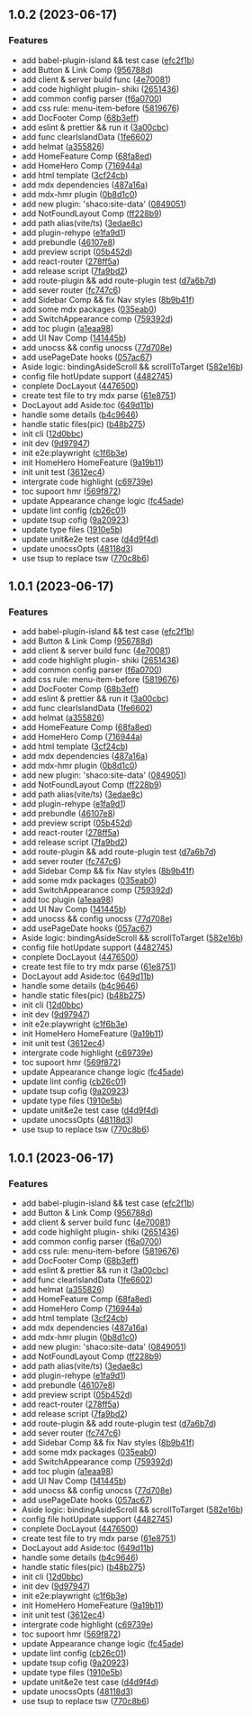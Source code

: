 ## 1.0.2 (2023-06-17)


### Features

* add babel-plugin-island && test case ([efc2f1b](https://github.com/laclys/shaco/commit/efc2f1bfe5f9a86bbac3983b44f422d1ad5532c1))
* add Button & Link Comp ([956788d](https://github.com/laclys/shaco/commit/956788d044f4975837f60a86d2929464cf2c3024))
* add client & server build func ([4e70081](https://github.com/laclys/shaco/commit/4e700814e35a09661c398e14bc26f903517ea8a9))
* add code highlight plugin- shiki ([2651436](https://github.com/laclys/shaco/commit/2651436ee5f66c845bd9a350f0c275bc727deb02))
* add common config parser ([f6a0700](https://github.com/laclys/shaco/commit/f6a0700a0620ced317f48efac1d44f9417269b48))
* add css rule: menu-item-before ([5819676](https://github.com/laclys/shaco/commit/5819676c6867045c33b0a9f901702068925362e4))
* add DocFooter Comp ([68b3eff](https://github.com/laclys/shaco/commit/68b3eff5b5225ec3b5f48fa808a66c367d1289bd))
* add eslint & prettier && run it ([3a00cbc](https://github.com/laclys/shaco/commit/3a00cbceb75febcfb55fc511c1f3c4bce7eb1ec3))
* add func clearIslandData ([1fe6602](https://github.com/laclys/shaco/commit/1fe66023c205ffdc42edef2694ca32ccf65d3b55))
* add helmat ([a355826](https://github.com/laclys/shaco/commit/a3558269ca7cd5b054bfe27307429471cc39dce3))
* add HomeFeature Comp ([68fa8ed](https://github.com/laclys/shaco/commit/68fa8ed7182e2bfe381ef9357dd1b40d6bbfacad))
* add HomeHero Comp ([716944a](https://github.com/laclys/shaco/commit/716944a06a8528392e2475c881cccc1bdc0a790f))
* add html template ([3cf24cb](https://github.com/laclys/shaco/commit/3cf24cb9a26bcf93818b2ba7254571d8b3acfd32))
* add mdx dependencies ([487a16a](https://github.com/laclys/shaco/commit/487a16a0eba7fe869b7223bd4a524ee8f00fa645))
* add mdx-hmr plugin ([0b8d1c0](https://github.com/laclys/shaco/commit/0b8d1c0e3475f30c722c17f33b520e3aa2df0591))
* add new plugin: 'shaco:site-data' ([0849051](https://github.com/laclys/shaco/commit/0849051fea204b6a5a1a6e03722a9e9bdb8212fb))
* add NotFoundLayout Comp ([ff228b9](https://github.com/laclys/shaco/commit/ff228b95c573e6afd1d627166f08fcebabdb1c7d))
* add path alias(vite/ts) ([3edae8c](https://github.com/laclys/shaco/commit/3edae8cfd9f7356c3d6ea50e1fc78a94802172a5))
* add plugin-rehype ([e1fa9d1](https://github.com/laclys/shaco/commit/e1fa9d1368aedcc6aaae3b56ee174f05a53097c3))
* add prebundle ([46107e8](https://github.com/laclys/shaco/commit/46107e803cad19ace5ce124e333e79cad4ce677f))
* add preview script ([05b452d](https://github.com/laclys/shaco/commit/05b452daef50f4e564006e6ee03025acc5f992d4))
* add react-router ([278ff5a](https://github.com/laclys/shaco/commit/278ff5a7f08cc8e126ffef446c36e19d2cfb5cfe))
* add release script ([7fa9bd2](https://github.com/laclys/shaco/commit/7fa9bd24db6fec25d8b7e533b55cf8e22676ce86))
* add route-plugin && add route-plugin test ([d7a6b7d](https://github.com/laclys/shaco/commit/d7a6b7d9f3a34b7d609f7bbf6aeafd9b26b5d6ca))
* add sever router ([fc747c6](https://github.com/laclys/shaco/commit/fc747c6b31339984e529856cd016b8317bfab459))
* add Sidebar Comp &&  fix Nav styles ([8b9b41f](https://github.com/laclys/shaco/commit/8b9b41f1dbd7419a7dec88e55e8ae5de6a39524b))
* add some mdx packages ([035eab0](https://github.com/laclys/shaco/commit/035eab0ae4b202ed9d140af60b49e752371cc03a))
* add SwitchAppearance comp ([759392d](https://github.com/laclys/shaco/commit/759392d728f1685dee19c511af06ceffc7fc719d))
* add toc plugin ([a1eaa98](https://github.com/laclys/shaco/commit/a1eaa98e73b7509371c473e458f544bbe556c07b))
* add UI Nav Comp ([141445b](https://github.com/laclys/shaco/commit/141445b137fa7f62183702017784dd1e8e5d5b4e))
* add unocss && config unocss ([77d708e](https://github.com/laclys/shaco/commit/77d708e574d8d8dbfb5b9653ac18a11f26b6ba40))
* add usePageDate hooks ([057ac67](https://github.com/laclys/shaco/commit/057ac67e1298d421bf76cd2aa9cada82920ffe1f))
* Aside logic: bindingAsideScroll && scrollToTarget ([582e16b](https://github.com/laclys/shaco/commit/582e16b406a66cafa72aaed1e345ec3e51356e10))
* config file hotUpdate support ([4482745](https://github.com/laclys/shaco/commit/448274513e45cee102ad4f799cab8450b7974314))
* conplete DocLayout ([4476500](https://github.com/laclys/shaco/commit/447650055b0e8cfc43d059b7d454cdeafd6658a9))
* create test file to try mdx parse ([61e8751](https://github.com/laclys/shaco/commit/61e87512528a4d2edce64af4e12149d5bdf501b7))
* DocLayout add Aside:toc ([649d11b](https://github.com/laclys/shaco/commit/649d11bb37e6876a97bca8796736e27be271d39f))
* handle some details ([b4c9646](https://github.com/laclys/shaco/commit/b4c9646c1a5102e7a6eccb5549fb3bb00de38983))
* handle static files(pic) ([b48b275](https://github.com/laclys/shaco/commit/b48b2757bcbd142b767e2bddfb95ee4dbb1e5ec9))
* init cli ([12d0bbc](https://github.com/laclys/shaco/commit/12d0bbc04283924b8adb19d148a0df84eb1e3b5d))
* init dev ([9d97947](https://github.com/laclys/shaco/commit/9d9794709cc180b0545c5a2219b5ea89d7ba50c4))
* init e2e:playwright ([c1f6b3e](https://github.com/laclys/shaco/commit/c1f6b3e5a995522071ea55315bdbd99ebcad4674))
* init HomeHero HomeFeature ([9a19b11](https://github.com/laclys/shaco/commit/9a19b11441b7d99522b8debc347df03e34c0d22e))
* init unit test ([3612ec4](https://github.com/laclys/shaco/commit/3612ec4de350ebbd9991cf9babf205b759ac7035))
* intergrate code highlight ([c69739e](https://github.com/laclys/shaco/commit/c69739ec45c63d92be2e3d2d13105e34d962a9f2))
* toc supoort hmr ([569f872](https://github.com/laclys/shaco/commit/569f872456e3a24fcb3ecf5c3b486bdd62a5cb3a))
* update Appearance change logic ([fc45ade](https://github.com/laclys/shaco/commit/fc45adeb450b38d210ce69b835c025e8ebd2de49))
* update lint config ([cb26c01](https://github.com/laclys/shaco/commit/cb26c014f53a9c32ad17c8bb1cb36e393444bbae))
* update tsup cofig ([9a20923](https://github.com/laclys/shaco/commit/9a2092363d377068316b0d4e052c476be08d9492))
* update type files ([1910e5b](https://github.com/laclys/shaco/commit/1910e5b27a5c5d918fa8044c1e4f153f967ff07b))
* update unit&e2e test case ([d4d9f4d](https://github.com/laclys/shaco/commit/d4d9f4d4063c7e9a5a2b52cf2d2c69f7b1038257))
* update unocssOpts ([48118d3](https://github.com/laclys/shaco/commit/48118d331b7339feb7f0d5a138a5c8954c5dfd0e))
* use tsup to replace tsw ([770c8b6](https://github.com/laclys/shaco/commit/770c8b6766f131761a1a681fec53d08d90515229))



## 1.0.1 (2023-06-17)


### Features

* add babel-plugin-island && test case ([efc2f1b](https://github.com/laclys/shaco/commit/efc2f1bfe5f9a86bbac3983b44f422d1ad5532c1))
* add Button & Link Comp ([956788d](https://github.com/laclys/shaco/commit/956788d044f4975837f60a86d2929464cf2c3024))
* add client & server build func ([4e70081](https://github.com/laclys/shaco/commit/4e700814e35a09661c398e14bc26f903517ea8a9))
* add code highlight plugin- shiki ([2651436](https://github.com/laclys/shaco/commit/2651436ee5f66c845bd9a350f0c275bc727deb02))
* add common config parser ([f6a0700](https://github.com/laclys/shaco/commit/f6a0700a0620ced317f48efac1d44f9417269b48))
* add css rule: menu-item-before ([5819676](https://github.com/laclys/shaco/commit/5819676c6867045c33b0a9f901702068925362e4))
* add DocFooter Comp ([68b3eff](https://github.com/laclys/shaco/commit/68b3eff5b5225ec3b5f48fa808a66c367d1289bd))
* add eslint & prettier && run it ([3a00cbc](https://github.com/laclys/shaco/commit/3a00cbceb75febcfb55fc511c1f3c4bce7eb1ec3))
* add func clearIslandData ([1fe6602](https://github.com/laclys/shaco/commit/1fe66023c205ffdc42edef2694ca32ccf65d3b55))
* add helmat ([a355826](https://github.com/laclys/shaco/commit/a3558269ca7cd5b054bfe27307429471cc39dce3))
* add HomeFeature Comp ([68fa8ed](https://github.com/laclys/shaco/commit/68fa8ed7182e2bfe381ef9357dd1b40d6bbfacad))
* add HomeHero Comp ([716944a](https://github.com/laclys/shaco/commit/716944a06a8528392e2475c881cccc1bdc0a790f))
* add html template ([3cf24cb](https://github.com/laclys/shaco/commit/3cf24cb9a26bcf93818b2ba7254571d8b3acfd32))
* add mdx dependencies ([487a16a](https://github.com/laclys/shaco/commit/487a16a0eba7fe869b7223bd4a524ee8f00fa645))
* add mdx-hmr plugin ([0b8d1c0](https://github.com/laclys/shaco/commit/0b8d1c0e3475f30c722c17f33b520e3aa2df0591))
* add new plugin: 'shaco:site-data' ([0849051](https://github.com/laclys/shaco/commit/0849051fea204b6a5a1a6e03722a9e9bdb8212fb))
* add NotFoundLayout Comp ([ff228b9](https://github.com/laclys/shaco/commit/ff228b95c573e6afd1d627166f08fcebabdb1c7d))
* add path alias(vite/ts) ([3edae8c](https://github.com/laclys/shaco/commit/3edae8cfd9f7356c3d6ea50e1fc78a94802172a5))
* add plugin-rehype ([e1fa9d1](https://github.com/laclys/shaco/commit/e1fa9d1368aedcc6aaae3b56ee174f05a53097c3))
* add prebundle ([46107e8](https://github.com/laclys/shaco/commit/46107e803cad19ace5ce124e333e79cad4ce677f))
* add preview script ([05b452d](https://github.com/laclys/shaco/commit/05b452daef50f4e564006e6ee03025acc5f992d4))
* add react-router ([278ff5a](https://github.com/laclys/shaco/commit/278ff5a7f08cc8e126ffef446c36e19d2cfb5cfe))
* add release script ([7fa9bd2](https://github.com/laclys/shaco/commit/7fa9bd24db6fec25d8b7e533b55cf8e22676ce86))
* add route-plugin && add route-plugin test ([d7a6b7d](https://github.com/laclys/shaco/commit/d7a6b7d9f3a34b7d609f7bbf6aeafd9b26b5d6ca))
* add sever router ([fc747c6](https://github.com/laclys/shaco/commit/fc747c6b31339984e529856cd016b8317bfab459))
* add Sidebar Comp &&  fix Nav styles ([8b9b41f](https://github.com/laclys/shaco/commit/8b9b41f1dbd7419a7dec88e55e8ae5de6a39524b))
* add some mdx packages ([035eab0](https://github.com/laclys/shaco/commit/035eab0ae4b202ed9d140af60b49e752371cc03a))
* add SwitchAppearance comp ([759392d](https://github.com/laclys/shaco/commit/759392d728f1685dee19c511af06ceffc7fc719d))
* add toc plugin ([a1eaa98](https://github.com/laclys/shaco/commit/a1eaa98e73b7509371c473e458f544bbe556c07b))
* add UI Nav Comp ([141445b](https://github.com/laclys/shaco/commit/141445b137fa7f62183702017784dd1e8e5d5b4e))
* add unocss && config unocss ([77d708e](https://github.com/laclys/shaco/commit/77d708e574d8d8dbfb5b9653ac18a11f26b6ba40))
* add usePageDate hooks ([057ac67](https://github.com/laclys/shaco/commit/057ac67e1298d421bf76cd2aa9cada82920ffe1f))
* Aside logic: bindingAsideScroll && scrollToTarget ([582e16b](https://github.com/laclys/shaco/commit/582e16b406a66cafa72aaed1e345ec3e51356e10))
* config file hotUpdate support ([4482745](https://github.com/laclys/shaco/commit/448274513e45cee102ad4f799cab8450b7974314))
* conplete DocLayout ([4476500](https://github.com/laclys/shaco/commit/447650055b0e8cfc43d059b7d454cdeafd6658a9))
* create test file to try mdx parse ([61e8751](https://github.com/laclys/shaco/commit/61e87512528a4d2edce64af4e12149d5bdf501b7))
* DocLayout add Aside:toc ([649d11b](https://github.com/laclys/shaco/commit/649d11bb37e6876a97bca8796736e27be271d39f))
* handle some details ([b4c9646](https://github.com/laclys/shaco/commit/b4c9646c1a5102e7a6eccb5549fb3bb00de38983))
* handle static files(pic) ([b48b275](https://github.com/laclys/shaco/commit/b48b2757bcbd142b767e2bddfb95ee4dbb1e5ec9))
* init cli ([12d0bbc](https://github.com/laclys/shaco/commit/12d0bbc04283924b8adb19d148a0df84eb1e3b5d))
* init dev ([9d97947](https://github.com/laclys/shaco/commit/9d9794709cc180b0545c5a2219b5ea89d7ba50c4))
* init e2e:playwright ([c1f6b3e](https://github.com/laclys/shaco/commit/c1f6b3e5a995522071ea55315bdbd99ebcad4674))
* init HomeHero HomeFeature ([9a19b11](https://github.com/laclys/shaco/commit/9a19b11441b7d99522b8debc347df03e34c0d22e))
* init unit test ([3612ec4](https://github.com/laclys/shaco/commit/3612ec4de350ebbd9991cf9babf205b759ac7035))
* intergrate code highlight ([c69739e](https://github.com/laclys/shaco/commit/c69739ec45c63d92be2e3d2d13105e34d962a9f2))
* toc supoort hmr ([569f872](https://github.com/laclys/shaco/commit/569f872456e3a24fcb3ecf5c3b486bdd62a5cb3a))
* update Appearance change logic ([fc45ade](https://github.com/laclys/shaco/commit/fc45adeb450b38d210ce69b835c025e8ebd2de49))
* update lint config ([cb26c01](https://github.com/laclys/shaco/commit/cb26c014f53a9c32ad17c8bb1cb36e393444bbae))
* update tsup cofig ([9a20923](https://github.com/laclys/shaco/commit/9a2092363d377068316b0d4e052c476be08d9492))
* update type files ([1910e5b](https://github.com/laclys/shaco/commit/1910e5b27a5c5d918fa8044c1e4f153f967ff07b))
* update unit&e2e test case ([d4d9f4d](https://github.com/laclys/shaco/commit/d4d9f4d4063c7e9a5a2b52cf2d2c69f7b1038257))
* update unocssOpts ([48118d3](https://github.com/laclys/shaco/commit/48118d331b7339feb7f0d5a138a5c8954c5dfd0e))
* use tsup to replace tsw ([770c8b6](https://github.com/laclys/shaco/commit/770c8b6766f131761a1a681fec53d08d90515229))



## 1.0.1 (2023-06-17)


### Features

* add babel-plugin-island && test case ([efc2f1b](https://github.com/laclys/shaco/commit/efc2f1bfe5f9a86bbac3983b44f422d1ad5532c1))
* add Button & Link Comp ([956788d](https://github.com/laclys/shaco/commit/956788d044f4975837f60a86d2929464cf2c3024))
* add client & server build func ([4e70081](https://github.com/laclys/shaco/commit/4e700814e35a09661c398e14bc26f903517ea8a9))
* add code highlight plugin- shiki ([2651436](https://github.com/laclys/shaco/commit/2651436ee5f66c845bd9a350f0c275bc727deb02))
* add common config parser ([f6a0700](https://github.com/laclys/shaco/commit/f6a0700a0620ced317f48efac1d44f9417269b48))
* add css rule: menu-item-before ([5819676](https://github.com/laclys/shaco/commit/5819676c6867045c33b0a9f901702068925362e4))
* add DocFooter Comp ([68b3eff](https://github.com/laclys/shaco/commit/68b3eff5b5225ec3b5f48fa808a66c367d1289bd))
* add eslint & prettier && run it ([3a00cbc](https://github.com/laclys/shaco/commit/3a00cbceb75febcfb55fc511c1f3c4bce7eb1ec3))
* add func clearIslandData ([1fe6602](https://github.com/laclys/shaco/commit/1fe66023c205ffdc42edef2694ca32ccf65d3b55))
* add helmat ([a355826](https://github.com/laclys/shaco/commit/a3558269ca7cd5b054bfe27307429471cc39dce3))
* add HomeFeature Comp ([68fa8ed](https://github.com/laclys/shaco/commit/68fa8ed7182e2bfe381ef9357dd1b40d6bbfacad))
* add HomeHero Comp ([716944a](https://github.com/laclys/shaco/commit/716944a06a8528392e2475c881cccc1bdc0a790f))
* add html template ([3cf24cb](https://github.com/laclys/shaco/commit/3cf24cb9a26bcf93818b2ba7254571d8b3acfd32))
* add mdx dependencies ([487a16a](https://github.com/laclys/shaco/commit/487a16a0eba7fe869b7223bd4a524ee8f00fa645))
* add mdx-hmr plugin ([0b8d1c0](https://github.com/laclys/shaco/commit/0b8d1c0e3475f30c722c17f33b520e3aa2df0591))
* add new plugin: 'shaco:site-data' ([0849051](https://github.com/laclys/shaco/commit/0849051fea204b6a5a1a6e03722a9e9bdb8212fb))
* add NotFoundLayout Comp ([ff228b9](https://github.com/laclys/shaco/commit/ff228b95c573e6afd1d627166f08fcebabdb1c7d))
* add path alias(vite/ts) ([3edae8c](https://github.com/laclys/shaco/commit/3edae8cfd9f7356c3d6ea50e1fc78a94802172a5))
* add plugin-rehype ([e1fa9d1](https://github.com/laclys/shaco/commit/e1fa9d1368aedcc6aaae3b56ee174f05a53097c3))
* add prebundle ([46107e8](https://github.com/laclys/shaco/commit/46107e803cad19ace5ce124e333e79cad4ce677f))
* add preview script ([05b452d](https://github.com/laclys/shaco/commit/05b452daef50f4e564006e6ee03025acc5f992d4))
* add react-router ([278ff5a](https://github.com/laclys/shaco/commit/278ff5a7f08cc8e126ffef446c36e19d2cfb5cfe))
* add release script ([7fa9bd2](https://github.com/laclys/shaco/commit/7fa9bd24db6fec25d8b7e533b55cf8e22676ce86))
* add route-plugin && add route-plugin test ([d7a6b7d](https://github.com/laclys/shaco/commit/d7a6b7d9f3a34b7d609f7bbf6aeafd9b26b5d6ca))
* add sever router ([fc747c6](https://github.com/laclys/shaco/commit/fc747c6b31339984e529856cd016b8317bfab459))
* add Sidebar Comp &&  fix Nav styles ([8b9b41f](https://github.com/laclys/shaco/commit/8b9b41f1dbd7419a7dec88e55e8ae5de6a39524b))
* add some mdx packages ([035eab0](https://github.com/laclys/shaco/commit/035eab0ae4b202ed9d140af60b49e752371cc03a))
* add SwitchAppearance comp ([759392d](https://github.com/laclys/shaco/commit/759392d728f1685dee19c511af06ceffc7fc719d))
* add toc plugin ([a1eaa98](https://github.com/laclys/shaco/commit/a1eaa98e73b7509371c473e458f544bbe556c07b))
* add UI Nav Comp ([141445b](https://github.com/laclys/shaco/commit/141445b137fa7f62183702017784dd1e8e5d5b4e))
* add unocss && config unocss ([77d708e](https://github.com/laclys/shaco/commit/77d708e574d8d8dbfb5b9653ac18a11f26b6ba40))
* add usePageDate hooks ([057ac67](https://github.com/laclys/shaco/commit/057ac67e1298d421bf76cd2aa9cada82920ffe1f))
* Aside logic: bindingAsideScroll && scrollToTarget ([582e16b](https://github.com/laclys/shaco/commit/582e16b406a66cafa72aaed1e345ec3e51356e10))
* config file hotUpdate support ([4482745](https://github.com/laclys/shaco/commit/448274513e45cee102ad4f799cab8450b7974314))
* conplete DocLayout ([4476500](https://github.com/laclys/shaco/commit/447650055b0e8cfc43d059b7d454cdeafd6658a9))
* create test file to try mdx parse ([61e8751](https://github.com/laclys/shaco/commit/61e87512528a4d2edce64af4e12149d5bdf501b7))
* DocLayout add Aside:toc ([649d11b](https://github.com/laclys/shaco/commit/649d11bb37e6876a97bca8796736e27be271d39f))
* handle some details ([b4c9646](https://github.com/laclys/shaco/commit/b4c9646c1a5102e7a6eccb5549fb3bb00de38983))
* handle static files(pic) ([b48b275](https://github.com/laclys/shaco/commit/b48b2757bcbd142b767e2bddfb95ee4dbb1e5ec9))
* init cli ([12d0bbc](https://github.com/laclys/shaco/commit/12d0bbc04283924b8adb19d148a0df84eb1e3b5d))
* init dev ([9d97947](https://github.com/laclys/shaco/commit/9d9794709cc180b0545c5a2219b5ea89d7ba50c4))
* init e2e:playwright ([c1f6b3e](https://github.com/laclys/shaco/commit/c1f6b3e5a995522071ea55315bdbd99ebcad4674))
* init HomeHero HomeFeature ([9a19b11](https://github.com/laclys/shaco/commit/9a19b11441b7d99522b8debc347df03e34c0d22e))
* init unit test ([3612ec4](https://github.com/laclys/shaco/commit/3612ec4de350ebbd9991cf9babf205b759ac7035))
* intergrate code highlight ([c69739e](https://github.com/laclys/shaco/commit/c69739ec45c63d92be2e3d2d13105e34d962a9f2))
* toc supoort hmr ([569f872](https://github.com/laclys/shaco/commit/569f872456e3a24fcb3ecf5c3b486bdd62a5cb3a))
* update Appearance change logic ([fc45ade](https://github.com/laclys/shaco/commit/fc45adeb450b38d210ce69b835c025e8ebd2de49))
* update lint config ([cb26c01](https://github.com/laclys/shaco/commit/cb26c014f53a9c32ad17c8bb1cb36e393444bbae))
* update tsup cofig ([9a20923](https://github.com/laclys/shaco/commit/9a2092363d377068316b0d4e052c476be08d9492))
* update type files ([1910e5b](https://github.com/laclys/shaco/commit/1910e5b27a5c5d918fa8044c1e4f153f967ff07b))
* update unit&e2e test case ([d4d9f4d](https://github.com/laclys/shaco/commit/d4d9f4d4063c7e9a5a2b52cf2d2c69f7b1038257))
* update unocssOpts ([48118d3](https://github.com/laclys/shaco/commit/48118d331b7339feb7f0d5a138a5c8954c5dfd0e))
* use tsup to replace tsw ([770c8b6](https://github.com/laclys/shaco/commit/770c8b6766f131761a1a681fec53d08d90515229))



